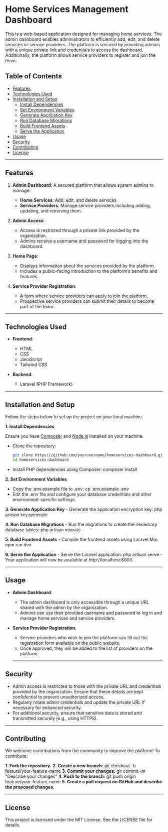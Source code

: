 # Home Services Management Dashboard

This is a web-based application designed for managing home services. The admin dashboard enables administrators to efficiently add, edit, and delete services or service providers. The platform is secured by providing admins with a unique private link and credentials to access the dashboard. Additionally, the platform allows service providers to register and join the team.

## Table of Contents

- [Features](#features)
- [Technologies Used](#technologies-used)
- [Installation and Setup](#installation-and-setup)
  - [Install Dependencies](#1-install-dependencies)
  - [Set Environment Variables](#2-set-environment-variables)
  - [Generate Application Key](#3-generate-application-key)
  - [Run Database Migrations](#4-run-database-migrations)
  - [Build Frontend Assets](#5-build-frontend-assets)
  - [Serve the Application](#6-serve-the-application)
- [Usage](#usage)
- [Security](#security)
- [Contributing](#contributing)
- [License](#license)

---

## Features

1. **Admin Dashboard**: A secured platform that allows system admins to manage:
   - **Home Services**: Add, edit, and delete services.
   - **Service Providers**: Manage service providers including adding, updating, and removing them.
  
2. **Admin Access**:
   - Access is restricted through a private link provided by the organization.
   - Admins receive a username and password for logging into the dashboard.

3. **Home Page**: 
   - Displays information about the services provided by the platform.
   - Includes a public-facing introduction to the platform’s benefits and features.

4. **Service Provider Registration**: 
   - A form where service providers can apply to join the platform.
   - Prospective service providers can submit their details to become part of the team.

---

## Technologies Used

- **Frontend**:
  - HTML
  - CSS
  - JavaScript
  - Tailwind CSS

- **Backend**:
  - Laravel (PHP Framework)

---

## Installation and Setup

Follow the steps below to set up the project on your local machine.

**1. Install Dependencies**

Ensure you have [Composer](https://getcomposer.org/) and [Node.js](https://nodejs.org/) installed on your machine.

- Clone the repository:

  ```bash
  git clone https://github.com/yourusername/homeservices-dashboard.git
  cd homeservices-dashboard
- Install PHP dependencies using Composer:
  composer install

**2. Set Environment Variables**
  - Copy the .env.example file to .env:
    cp .env.example .env
  - Edit the .env file and configure your database credentials and other environment-specific settings.
  
**3. Generate Application Key**
    - Generate the application encryption key:
      php artisan key:generate

**4. Run Database Migrations**
    - Run the migrations to create the necessary database tables:
      php artisan migrate
      
**5. Build Frontend Assets**
    - Compile the frontend assets using Laravel Mix:
      npm run dev
      
**6. Serve the Application**
    - Serve the Laravel application:
      php artisan serve
    - Your application will now be available at http://localhost:8000.

---

## Usage
- **Admin Dashboard**:
    - The admin dashboard is only accessible through a unique URL shared with the admin by the organization.
    - Admins can use their provided username and password to log in and manage home services and service providers.
- **Service Provider Registration**:
    - Service providers who wish to join the platform can fill out the registration form available on the public website.
    - Once approved, they will be added to the list of providers on the platform.

  ---

## Security
- Admin access is restricted to those with the private URL and credentials provided by the organization. Ensure that these details are kept confidential to prevent unauthorized access.
- Regularly rotate admin credentials and update the private URL if necessary for enhanced security.
- For additional security, ensure that sensitive data is stored and transmitted securely (e.g., using HTTPS).

---

## Contributing
We welcome contributions from the community to improve the platform! To contribute:

**1. Fork the repository.**
**2. Create a new branch:**
  git checkout -b feature/your-feature-name
**3. Commit your changes:**
    git commit -m "Describe your changes"
**4. Push to the branch:**
    git push origin feature/your-feature-name
**5. Create a pull request on GitHub and describe the proposed changes.**

---

## License
This project is licensed under the MIT License. See the LICENSE file for details.
